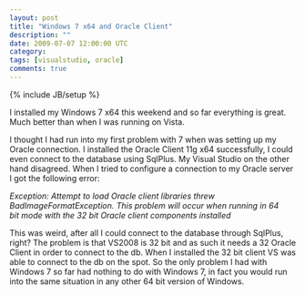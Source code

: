 ```yaml
---
layout: post
title: "Windows 7 x64 and Oracle Client"
description: ""
date: 2009-07-07 12:00:00 UTC
category: 
tags: [visualstudio, oracle]
comments: true
---
```

{% include JB/setup %}

<div id="post">
<p>I installed my Windows 7 x64 this weekend and so far everything is great. Much better than when I was running on Vista.</p>
<p>I thought I had run into my first problem with 7 when was setting up my Oracle connection. I installed the Oracle Client 11g x64 successfully, I could even connect to the database using SqlPlus. My Visual Studio on the other hand disagreed. When I tried to configure a connection to my Oracle server I got the following error:</p>
<p><em>Exception: Attempt to load Oracle client libraries threw <br />
BadImageFormatException. This problem will occur when running in 64 <br />
bit mode with the 32 bit Oracle client components installed</em></p>
<p>This was weird, after all I could connect to the database through SqlPlus, right? The problem is that VS2008 is 32 bit and as such it needs a 32 Oracle Client in order to connect to the db. When I installed the 32 bit client VS was able to connect to the db on the spot. So the only problem I had with Windows 7 so far had nothing to do with Windows 7, in fact you would run into the same situation in any other 64 bit version of Windows.</p>
<p>&nbsp;</p>
</div>